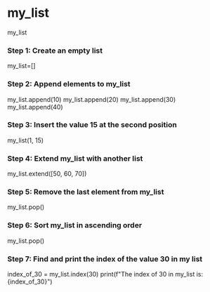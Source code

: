# my_list
my_list
### Step 1: Create an empty list
my_list=[]

### Step 2: Append elements to my_list
my_list.append(10)
my_list.append(20)
my_list.append(30)
my_list.append(40)

### Step 3: Insert the value 15 at the second position
my_list(1, 15)

### Step 4: Extend my_list with another list
my_list.extend([50, 60, 70])

### Step 5: Remove the last element from my_list
my_list.pop()

### Step 6: Sort my_list in ascending order 
my_list.pop()

### Step 7: Find and print the index of the value 30 in my list
index_of_30 = my_list.index(30)
print(f"The index of 30 in my_list is: {index_of_30}")









